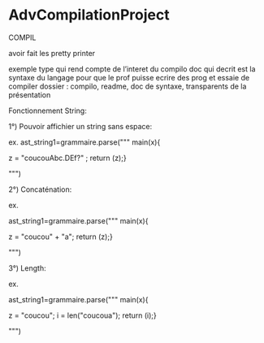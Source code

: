 # AdvCompilationProject

COMPIL

avoir fait les pretty printer

exemple type qui rend compte de l’interet du compilo 
doc qui decrit est la syntaxe du langage pour que le prof puisse ecrire des prog et essaie de compiler 
dossier : compilo, readme, doc de syntaxe, transparents de la présentation

Fonctionnement String:

1°) Pouvoir affichier un string sans espace:

ex. 
ast_string1=grammaire.parse(""" main(x){
 
 z = "coucouAbc.DEf?" ;
 return (z);}
 
 """)
 
 
 2°) Concaténation:
 
 ex.
 
 ast_string1=grammaire.parse(""" main(x){
 
 z = "coucou" + "a";
 return (z);}
 
 """)

 3°) Length:

 ex.

 ast_string1=grammaire.parse(""" main(x){
 
 z = "coucou";
 i = len("coucoua");
 return (i);}
 
 """)
 
 
